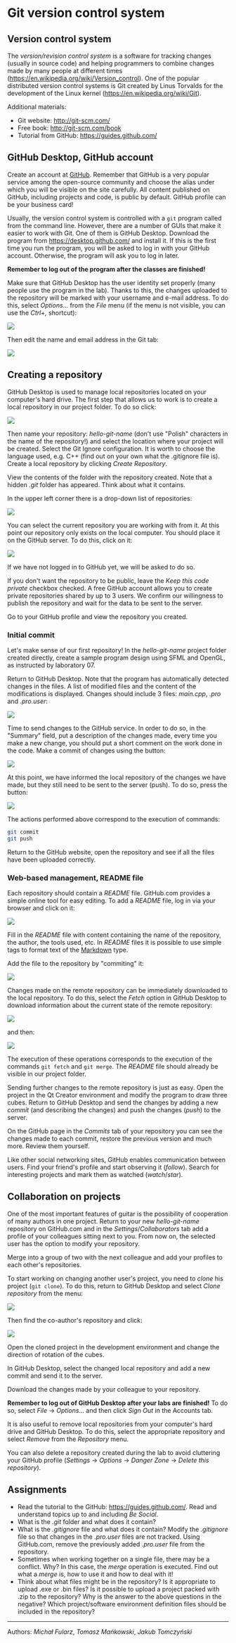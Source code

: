 # Git version control system

## Version control system

The *version/revision control system* is a software for tracking changes (usually in source code) and helping programmers to combine changes made by many people at different times (https://en.wikipedia.org/wiki/Version_control).
One of the popular distributed version control systems is Git created by Linus Torvalds for the development of the Linux kernel (https://en.wikipedia.org/wiki/Git).

Additional materials:

* Git website: http://git-scm.com/
* Free book: http://git-scm.com/book
* Tutorial from GitHub: https://guides.github.com/

## GitHub Desktop, GitHub account

Create an account at [GitHub](https://github.com/). Remember that GitHub is a very popular service among the open-source community and choose the alias under which you will be visible on the site carefully. All content published on GitHub, including projects and code, is public by default. GitHub profile can be your business card!

Usually, the version control system is controlled with a `git` program called from the command line. However, there are a number of GUIs that make it easier to work with Git. One of them is GitHub Desktop. Download the program from https://desktop.github.com/ and install it. If this is the first time you run the program, you will be asked to log in with your GitHub account. Otherwise, the program will ask you to log in later.

**Remember to log out of the program after the classes are finished!**

Make sure that GitHub Desktop has the user identity set properly (many people use the program in the lab). Thanks to this, the changes uploaded to the repository will be marked with your username and e-mail address. To do this, select *Options...* from the *File* menu (if the menu is not visible, you can use the *Ctrl*+*,* shortcut):

![](./images/git_options.png)

Then edit the name and email address in the Git tab:

![](./images/git_credentials.png)

## Creating a repository

GitHub Desktop is used to manage local repositories located on your computer's hard drive. The first step that allows us to work is to create a local repository in our project folder. To do so click:

![](./images/git_create.png)

Then name your repository: *hello-git-name* (don't use "Polish" characters in the name of the repository!) and select the location where your project will be created. Select the Git Ignore configuration. It is worth to choose the language used, e.g. C++ (find out on your own what the .gitignore file is). Create a local repository by clicking *Create Repository*.

View the contents of the folder with the repository created. Note that a hidden *.git* folder has appeared. Think about what it contains.

In the upper left corner there is a drop-down list of repositories:

![](./images/git_repo_list.png)

You can select the current repository you are working with from it. At this point our repository only exists on the local computer. You should place it on the GitHub server. To do this, click on it:

![](./images/git_publish.png)

If we have not logged in to GitHub yet, we will be asked to do so.

If you don't want the repository to be public, leave the *Keep this code private* checkbox checked. A free GitHub account allows you to create private repositories shared by up to 3 users. We confirm our willingness to publish the repository and wait for the data to be sent to the server.

Go to your GitHub profile and view the repository you created.

### Initial commit

Let's make sense of our first repository! In the *hello-git-name* project folder created directly, create a sample program design using SFML and OpenGL, as instructed by laboratory 07.

Return to GitHub Desktop. Note that the program has automatically detected changes in the files. A list of modified files and the content of the modifications is displayed. Changes should include 3 files: *main.cpp*, *.pro* and *.pro.user*:

![](./images/git_changes.png)

Time to send changes to the GitHub service. In order to do so, in the "Summary" field, put a description of the changes made, every time you make a new change, you should put a short comment on the work done in the code. Make a commit of changes using the button:

![](./images/git_commit.png)

At this point, we have informed the local repository of the changes we have made, but they still need to be sent to the server (push). To do so, press the button:

![](./images/git_push.png)

The actions performed above correspond to the execution of commands:

```bash
git commit
git push
```

Return to the GitHub website, open the repository and see if all the files have been uploaded correctly.

### Web-based management, README file

Each repository should contain a *README* file. GitHub.com provides a simple online tool for easy editing. To add a *README* file, log in via your browser and click on it:

![](./images/git_add_readme.png)

Fill in the *README* file with content containing the name of the repository, the author, the tools used, etc. In *README* files it is possible to use simple tags to format text of the [Markdown](https://help.github.com/articles/basic-writing-and-formatting-syntax/) type.

Add the file to the repository by "commiting" it:

![](./images/git_commit_new_file.png)

Changes made on the remote repository can be immediately downloaded to the local repository. To do this, select the *Fetch* option in GitHub Desktop to download information about the current state of the remote repository:

![](./images/git_fetch.png)

and then:

![](./images/git_pull.png)

The execution of these operations corresponds to the execution of the commands `git fetch` and `git merge`. The *README* file should already be visible in our project folder.

Sending further changes to the remote repository is just as easy. Open the project in the Qt Creator environment and modify the program to draw three cubes. Return to GitHub Desktop and send the changes by adding a new *commit* (and describing the changes) and push the changes (*push*) to the server.

On the GitHub page in the *Commits* tab of your repository you can see the changes made to each commit, restore the previous version and much more. Review them yourself. 

Like other social networking sites, GitHub enables communication between users. Find your friend's profile and start observing it (*follow*). Search for interesting projects and mark them as watched (*watch*/*star*).

## Collaboration on projects

One of the most important features of guitar is the possibility of cooperation of many authors in one project. Return to your new *hello-git-name* repository on GitHub.com and in the *Settings*/*Collaborators* tab add a profile of your colleagues sitting next to you. From now on, the selected user has the option to modify your repository.

Merge into a group of two with the next colleague and add your profiles to each other's repositories.

To start working on changing another user's project, you need to *clone* his project (`git clone`). To do this, return to GitHub Desktop and select *Clone repository* from the menu:

![](./images/git_clone_repository.png)

Then find the co-author's repository and click:

![](./images/git_clone.png)

Open the cloned project in the development environment and change the direction of rotation of the cubes.

In GitHub Desktop, select the changed local repository and add a new commit and send it to the server.

Download the changes made by your colleague to your repository.

**Remember to log out of GitHub Desktop after your labs are finished!** To do so, select *File* &rarr; *Options...* and then click *Sign Out* in the Accounts tab.

It is also useful to remove local repositories from your computer's hard drive and GitHub Desktop. To do this, select the appropriate repository and select *Remove* from the *Repository* menu.

You can also delete a repository created during the lab to avoid cluttering your GitHub profile (*Settings* &rarr; *Options* &rarr; *Danger Zone* &rarr; *Delete this repository*).

## Assignments

* Read the tutorial to the GitHub: https://guides.github.com/. Read and understand topics up to and including *Be Social*.
* What is the *.git* folder and what does it contain?
* What is the *.gitignore* file and what does it contain? Modify the *.gitignore* file so that changes in the *.pro.user* files are not tracked. Using GitHub.com, remove the previously added *.pro.user* file from the repository.
* Sometimes when working together on a single file, there may be a conflict. Why? In this case, the *merge* operation is executed. Find out what a *merge* is, how to use it and how to deal with it!
* Think about what files might be in the repository? Is it appropriate to upload .exe or .bin files? Is it possible to upload a project packed with .zip to the repository? Why is the answer to the above questions in the negative? Which project/software environment definition files should be included in the repository?

***
Authors: *Michał Fularz*, *Tomasz Mańkowski*, *Jakub Tomczyński*
